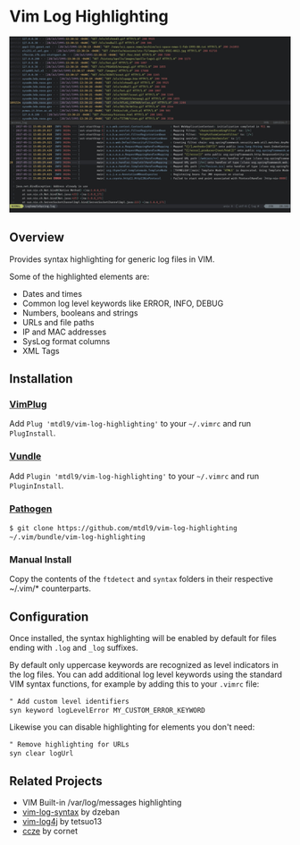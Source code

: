 # Vim Log Highlighting

![Log highlighting example](doc/screenshot.jpg)

## Overview

Provides syntax highlighting for generic log files in VIM.

Some of the highlighted elements are:
- Dates and times
- Common log level keywords like ERROR, INFO, DEBUG
- Numbers, booleans and strings
- URLs and file paths
- IP and MAC addresses
- SysLog format columns
- XML Tags



## Installation

### [VimPlug](https://github.com/junegunn/vim-plug)

Add `Plug 'mtdl9/vim-log-highlighting'` to your `~/.vimrc` and run `PlugInstall`.

### [Vundle](https://github.com/gmarik/Vundle.vim)

Add `Plugin 'mtdl9/vim-log-highlighting'` to your `~/.vimrc` and run `PluginInstall`.

### [Pathogen](https://github.com/tpope/vim-pathogen)

    $ git clone https://github.com/mtdl9/vim-log-highlighting ~/.vim/bundle/vim-log-highlighting

### Manual Install

Copy the contents of the `ftdetect` and `syntax` folders in their respective ~/.vim/\* counterparts.



## Configuration

Once installed, the syntax highlighting will be enabled by default for files ending with `.log` and `_log` suffixes.

By default only uppercase keywords are recognized as level indicators in the log files.
You can add additional log level keywords using the standard VIM syntax functions, for example by adding this to your `.vimrc` file:

```viml
" Add custom level identifiers
syn keyword logLevelError MY_CUSTOM_ERROR_KEYWORD
```

Likewise you can disable highlighting for elements you don't need:

```viml
" Remove highlighting for URLs
syn clear logUrl
```



## Related Projects

* VIM Built-in /var/log/messages highlighting
* [vim-log-syntax](https://github.com/dzeban/vim-log-syntax) by dzeban
* [vim-log4j](https://github.com/tetsuo13/Vim-log4j) by tetsuo13
* [ccze](https://github.com/cornet/ccze) by cornet
